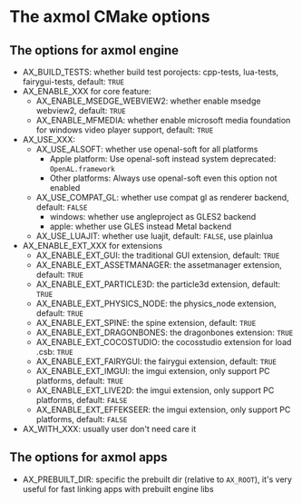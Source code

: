 # The axmol CMake options

## The options for axmol engine
- AX_BUILD_TESTS: whether build test porojects: cpp-tests, lua-tests, fairygui-tests, default: `TRUE`
- AX_ENABLE_XXX for core feature: 
  - AX_ENABLE_MSEDGE_WEBVIEW2: whether enable msedge webview2, default: `TRUE`
  - AX_ENABLE_MFMEDIA: whether enable microsoft media foundation for windows video player support, default: `TRUE`
- AX_USE_XXX:
  - AX_USE_ALSOFT: whether use openal-soft for all platforms
    - Apple platform: Use openal-soft instead system deprecated: `OpenAL.framework`
    - Other platforms: Always use openal-soft even this option not enabled
  - AX_USE_COMPAT_GL: whether use compat gl as renderer backend, default: `FALSE`
    - windows: whether use angleproject as GLES2 backend
    - apple: whether use GLES instead Metal backend
  - AX_USE_LUAJIT: whether use luajit, default: `FALSE`, use plainlua
- AX_ENABLE_EXT_XXX for extensions
  - AX_ENABLE_EXT_GUI: the traditional GUI extension, default: `TRUE`
  - AX_ENABLE_EXT_ASSETMANAGER: the assetmanager extension, default: `TRUE`
  - AX_ENABLE_EXT_PARTICLE3D: the particle3d extension, default: `TRUE`
  - AX_ENABLE_EXT_PHYSICS_NODE: the physics_node extension, default: `TRUE`
  - AX_ENABLE_EXT_SPINE: the spine extension, default: `TRUE`
  - AX_ENABLE_EXT_DRAGONBONES: the dragonbones extension: `TRUE`
  - AX_ENABLE_EXT_COCOSTUDIO: the cocosstudio extension for load .csb: `TRUE`
  - AX_ENABLE_EXT_FAIRYGUI: the fairygui extension, default: `TRUE`
  - AX_ENABLE_EXT_IMGUI: the imgui extension, only support PC platforms, default: `TRUE` 
  - AX_ENABLE_EXT_LIVE2D: the imgui extension, only support PC platforms, default: `FALSE` 
  - AX_ENABLE_EXT_EFFEKSEER: the imgui extension, only support PC platforms, default: `FALSE` 
- AX_WITH_XXX: usually user don't need care it

## The options for axmol apps

- AX_PREBUILT_DIR: specific the prebuilt dir (relative to `AX_ROOT`), it's very useful for fast linking apps with prebuilt engine libs

